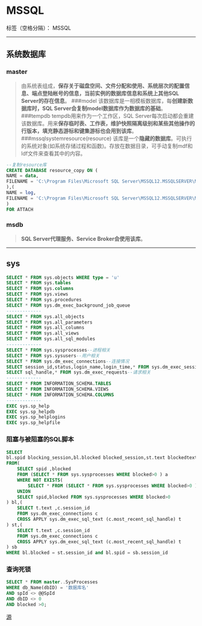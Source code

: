 # MSSQL

标签（空格分隔）： MSSQL

---

## 系统数据库

### master
> 由系统表组成，**保存关于磁盘空间、文件分配和使用、系统层次的配置信息、端点登陆帐号的信息，当前实例的数据库信息和系统上其他SQL Server的存在信息**。
###model
> 该数据库是一相模板数据库，每**创建新数据库时，SQL Server会复制model数据库作为数据库的基础**。
###tempdb
> tempdb用来作为一个工作区，SQL Server每次启动都会重建该数据库。用来**保存临时表、工作表，维护快照隔离级别和某些其他操作的行版本，填充静态游标和键集游标也会用到该库**。
###mssqlsystemresource(resource)
> 该库是一个**隐藏的数据库**。可执行的系统对象(如系统存储过程和函数)。存放在数据目录，可手动复制mdf和ldf文件来查看其中的内容。
```sql
--复制resource库
CREATE DATABASE resource_copy ON (
NAME = data,
FILENAME = 'C:\Program Files\Microsoft SQL Server\MSSQL12.MSSQLSERVER\MSSQL\Binn\mssqlsystemresource.mdf'
),(
NAME = log,
FILENAME = 'C:\Program Files\Microsoft SQL Server\MSSQL12.MSSQLSERVER\MSSQL\Binn\mssqlsystemresource.ldf'
)
FOR ATTACH
```

### msdb
> **SQL Server代理服务、Service Broker会使用该库**。

---

## sys
```sql
SELECT * FROM sys.objects WHERE type = 'u'
SELECT * FROM sys.tables
SELECT * FROM sys.columns
SELECT * FROM sys.views
SELECT * FROM sys.procedures
SELECT * FROM sys.dm_exec_background_job_queue
-------------
SELECT * FROM sys.all_objects
SELECT * FROM sys.all_parameters
SELECT * FROM sys.all_columns
SELECT * FROM sys.all_views
SELECT * FROM sys.all_sql_modules
-------------
SELECT * FROM sys.sysprocesses--进程相关
SELECT * FROM sys.sysusers--用户相关
SELECT * FROM sys.dm_exec_connections--连接情况
SELECT session_id,status,login_name,login_time,* FROM sys.dm_exec_sessions--会话相关
SELECT sql_handle,* FROM sys.dm_exec_requests--请求相关
-------------
SELECT * FROM INFORMATION_SCHEMA.TABLES
SELECT * FROM INFORMATION_SCHEMA.VIEWS
SELECT * FROM INFORMATION_SCHEMA.COLUMNS
-------------
EXEC sys.sp_help
EXEC sys.sp_helpdb
EXEC sys.sp_helplogins
EXEC sys.sp_helpfile
```

### 阻塞与被阻塞的SQL脚本
```sql
SELECT 
bl.spid blocking_session,bl.blocked blocked_session,st.text blockedtext,sb.text blockingtext
FROM(
	SELECT spid ,blocked
	FROM (SELECT * FROM sys.sysprocesses WHERE blocked>0 ) a
	WHERE NOT EXISTS(
		SELECT * FROM (SELECT * FROM sys.sysprocesses WHERE blocked>0 ) b WHERE a.blocked=spid)
	UNION
	SELECT spid,blocked FROM sys.sysprocesses WHERE blocked>0
) bl,(
    SELECT t.text ,c.session_id
    FROM sys.dm_exec_connections c
    CROSS APPLY sys.dm_exec_sql_text (c.most_recent_sql_handle) t
) st,(
    SELECT t.text ,c.session_id
    FROM sys.dm_exec_connections c
    CROSS APPLY sys.dm_exec_sql_text (c.most_recent_sql_handle) t
) sb
WHERE bl.blocked = st.session_id and bl.spid = sb.session_id
```
### 查询死锁
```sql
SELECT * FROM master..SysProcesses
WHERE db_Name(dbID) = '数据库名'
AND spId <> @@SpId
AND dbID <> 0
AND blocked >0;
```
[源](http://blog.itpub.net/29371470/viewspace-2128282)